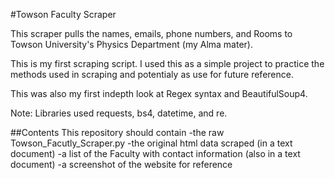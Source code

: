 #Towson Faculty Scraper

This scraper pulls the names, emails, phone numbers, and Rooms to Towson University's Physics Department (my Alma mater).

This is my first scraping script. I used this as a simple project to practice the methods used in scraping and potentialy as use for future reference.

This was also my first indepth look at Regex syntax and BeautifulSoup4.

Note: Libraries used requests, bs4, datetime, and re.

##Contents
This repository should contain 
-the raw Towson\_Facutly\_Scraper.py
-the original html data scraped (in a text document)
-a list of the Faculty with contact information (also in a text document)
-a screenshot of the website for reference

